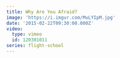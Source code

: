 ```yaml
---
title: Why Are You Afraid?
image: 'https://i.imgur.com/MuLYIpM.jpg'
date: '2015-02-22T09:30:00.000Z'
video:
  type: vimeo
  id: 120301011
series: flight-school
---
```


